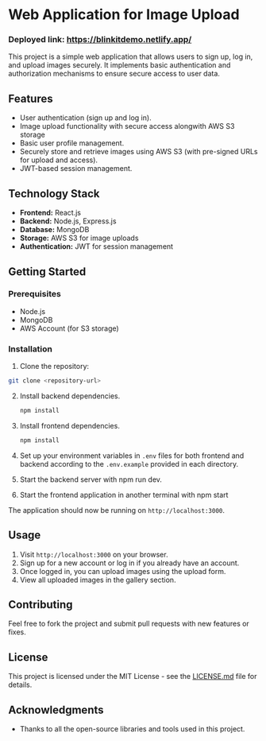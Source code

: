 # Web Application for Image Upload

### Deployed link: https://blinkitdemo.netlify.app/

This project is a simple web application that allows users to sign up, log in, and upload images securely. It implements basic authentication and authorization mechanisms to ensure secure access to user data.

## Features

- User authentication (sign up and log in).
- Image upload functionality with secure access alongwith AWS S3 storage
- Basic user profile management.
- Securely store and retrieve images using AWS S3 (with pre-signed URLs for upload and access).
- JWT-based session management.

## Technology Stack

- **Frontend:** React.js
- **Backend:** Node.js, Express.js
- **Database:** MongoDB
- **Storage:** AWS S3 for image uploads
- **Authentication:** JWT for session management

## Getting Started

### Prerequisites

- Node.js
- MongoDB
- AWS Account (for S3 storage)

### Installation

1. Clone the repository:
```bash
git clone <repository-url>
```

2. Install backend dependencies.
     ```javascript
     npm install
     ```
3. Install frontend dependencies.
     ```javascript
     npm install
     ```
4. Set up your environment variables in `.env` files for both frontend and backend according to the `.env.example` provided in each directory.

5. Start the backend server with npm run dev.
6. Start the frontend application in another terminal with npm start

The application should now be running on `http://localhost:3000`.

## Usage
1. Visit `http://localhost:3000` on your browser.
2. Sign up for a new account or log in if you already have an account.
3. Once logged in, you can upload images using the upload form.
4. View all uploaded images in the gallery section.

## Contributing

Feel free to fork the project and submit pull requests with new features or fixes.

## License

This project is licensed under the MIT License - see the [LICENSE.md](LICENSE) file for details.

## Acknowledgments

- Thanks to all the open-source libraries and tools used in this project.
